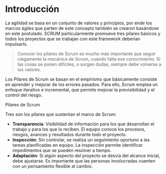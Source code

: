 # Introducción

La agilidad se basa en un conjunto de valores y principios, por ende los marcos ágiles que parten de este concepto también se crearon basándose en este postulado. SCRUM particularmente promueve tres pilares básicos y todos los proyectos que se trabajan con este framework deberían impulsarlo.

>Conocer los pilares de Scrum es mucho más importante que seguir ciegamente la mecánica de Scrum, cuando falta ese conocimiento. Sí las cosas se ponen difíciles, o surgen dudas,  siempre debe volverse a los valores.

Los Pilares de Scrum se basan en el empirismo que básicamente consiste en aprender y mejorar de los errores pasados. Para ello, Scrum emplea un enfoque iterativo e incremental, que permite mejorar la previsibilidad y el control del riesgo.

Pilares de Scrum

Tres son los pilares que sustentan el marco de Scrum:

- **Transparencia**: Visibilidad de información para los que desarrollan el trabajo y para los que lo reciben. El equipo conoce los procesos, riesgos, avances y resultados durante todo el proyecto.
- **Inspección**: Sin controlar, se realiza un seguimiento oportuno a las tareas planificadas en equipo. La inspección permite identificar impedimentos que se pueden resolver a tiempo.
- **Adaptación**: Si algún aspecto del proyecto se desvía del alcance inicial, debe ajustarse. Es importante que las personas involucradas cuenten con un pensamiento flexible al cambio.



